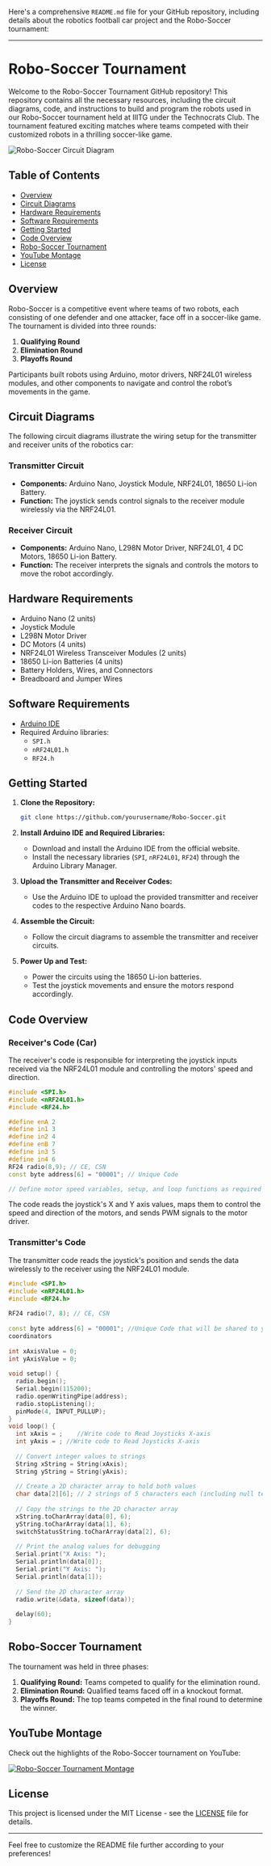 Here's a comprehensive `README.md` file for your GitHub repository, including details about the robotics football car project and the Robo-Soccer tournament:

---

# Robo-Soccer Tournament

Welcome to the Robo-Soccer Tournament GitHub repository! This repository contains all the necessary resources, including the circuit diagrams, code, and instructions to build and program the robots used in our Robo-Soccer tournament held at IIITG under the Technocrats Club. The tournament featured exciting matches where teams competed with their customized robots in a thrilling soccer-like game.

![Robo-Soccer Circuit Diagram](![image](https://github.com/user-attachments/assets/e0db2bba-dd12-4a1a-992c-e5fc1db77a2e)
)

## Table of Contents

- [Overview](#overview)
- [Circuit Diagrams](#circuit-diagrams)
- [Hardware Requirements](#hardware-requirements)
- [Software Requirements](#software-requirements)
- [Getting Started](#getting-started)
- [Code Overview](#code-overview)
- [Robo-Soccer Tournament](#robo-soccer-tournament)
- [YouTube Montage](#youtube-montage)
- [License](#license)

## Overview

Robo-Soccer is a competitive event where teams of two robots, each consisting of one defender and one attacker, face off in a soccer-like game. The tournament is divided into three rounds:

1. **Qualifying Round**
2. **Elimination Round**
3. **Playoffs Round**

Participants built robots using Arduino, motor drivers, NRF24L01 wireless modules, and other components to navigate and control the robot’s movements in the game.

## Circuit Diagrams

The following circuit diagrams illustrate the wiring setup for the transmitter and receiver units of the robotics car:

### Transmitter Circuit
- **Components:** Arduino Nano, Joystick Module, NRF24L01, 18650 Li-ion Battery.
- **Function:** The joystick sends control signals to the receiver module wirelessly via the NRF24L01.

### Receiver Circuit
- **Components:** Arduino Nano, L298N Motor Driver, NRF24L01, 4 DC Motors, 18650 Li-ion Battery.
- **Function:** The receiver interprets the signals and controls the motors to move the robot accordingly.

## Hardware Requirements

- Arduino Nano (2 units)
- Joystick Module
- L298N Motor Driver
- DC Motors (4 units)
- NRF24L01 Wireless Transceiver Modules (2 units)
- 18650 Li-ion Batteries (4 units)
- Battery Holders, Wires, and Connectors
- Breadboard and Jumper Wires

## Software Requirements

- [Arduino IDE](https://www.arduino.cc/en/software)
- Required Arduino libraries:
  - `SPI.h`
  - `nRF24L01.h`
  - `RF24.h`

## Getting Started

1. **Clone the Repository:**
   ```bash
   git clone https://github.com/yourusername/Robo-Soccer.git
   ```
2. **Install Arduino IDE and Required Libraries:**
   - Download and install the Arduino IDE from the official website.
   - Install the necessary libraries (`SPI`, `nRF24L01`, `RF24`) through the Arduino Library Manager.

3. **Upload the Transmitter and Receiver Codes:**
   - Use the Arduino IDE to upload the provided transmitter and receiver codes to the respective Arduino Nano boards.

4. **Assemble the Circuit:**
   - Follow the circuit diagrams to assemble the transmitter and receiver circuits.

5. **Power Up and Test:**
   - Power the circuits using the 18650 Li-ion batteries.
   - Test the joystick movements and ensure the motors respond accordingly.

## Code Overview

### Receiver's Code (Car)

The receiver's code is responsible for interpreting the joystick inputs received via the NRF24L01 module and controlling the motors' speed and direction.

```cpp
#include <SPI.h> 
#include <nRF24L01.h> 
#include <RF24.h> 

#define enA 2   
#define in1 3 
#define in2 4 
#define enB 7    
#define in3 5 
#define in4 6 
RF24 radio(8,9); // CE, CSN 
const byte address[6] = "00001"; // Unique Code

// Define motor speed variables, setup, and loop functions as required
```

The code reads the joystick's X and Y axis values, maps them to control the speed and direction of the motors, and sends PWM signals to the motor driver.

### Transmitter's Code

The transmitter code reads the joystick's position and sends the data wirelessly to the receiver using the NRF24L01 module.
```cpp
#include <SPI.h> 
#include <nRF24L01.h> 
#include <RF24.h> 
 
RF24 radio(7, 8); // CE, CSN 
 
const byte address[6] = "00001"; //Unique Code that will be shared to you by the 
coordinators 
 
int xAxisValue = 0; 
int yAxisValue = 0; 
 
void setup() { 
  radio.begin(); 
  Serial.begin(115200); 
  radio.openWritingPipe(address); 
  radio.stopListening(); 
  pinMode(4, INPUT_PULLUP); 
} 
void loop() { 
  int xAxis = ;    //Write code to Read Joysticks X-axis 
  int yAxis = ; //Write code to Read Joysticks X-axis 
   
  // Convert integer values to strings 
  String xString = String(xAxis); 
  String yString = String(yAxis); 
 
  // Create a 2D character array to hold both values 
  char data[2][6]; // 2 strings of 5 characters each (including null terminator) 
 
  // Copy the strings to the 2D character array 
  xString.toCharArray(data[0], 6); 
  yString.toCharArray(data[1], 6); 
  switchStatusString.toCharArray(data[2], 6); 
 
  // Print the analog values for debugging 
  Serial.print("X Axis: "); 
  Serial.println(data[0]); 
  Serial.print("Y Axis: "); 
  Serial.println(data[1]); 
 
  // Send the 2D character array 
  radio.write(&data, sizeof(data)); 
 
  delay(60); 
} 
```

## Robo-Soccer Tournament

The tournament was held in three phases:

1. **Qualifying Round:** Teams competed to qualify for the elimination round.
2. **Elimination Round:** Qualified teams faced off in a knockout format.
3. **Playoffs Round:** The top teams competed in the final round to determine the winner.

## YouTube Montage

Check out the highlights of the Robo-Soccer tournament on YouTube:

[![Robo-Soccer Tournament Montage](https://img.youtube.com/vi/YOUR_VIDEO_ID/0.jpg)](https://www.youtube.com/watch?v=YOUR_VIDEO_ID)

## License

This project is licensed under the MIT License - see the [LICENSE](LICENSE) file for details.

---

Feel free to customize the README file further according to your preferences!
